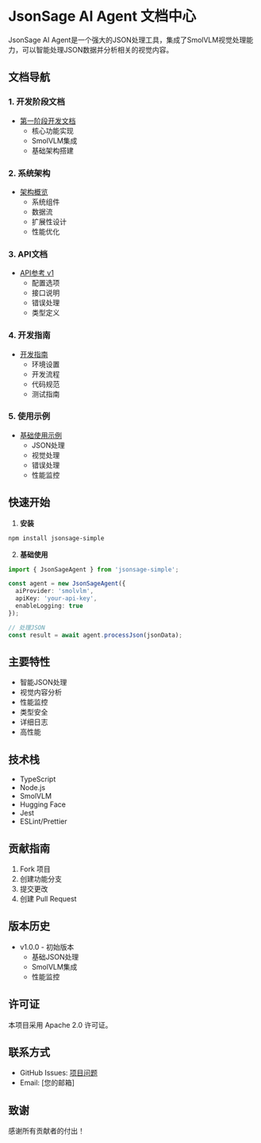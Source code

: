 # JsonSage AI Agent 文档中心

JsonSage AI Agent是一个强大的JSON处理工具，集成了SmolVLM视觉处理能力，可以智能处理JSON数据并分析相关的视觉内容。

## 文档导航

### 1. 开发阶段文档
- [第一阶段开发文档](./phases/phase1.md)
  - 核心功能实现
  - SmolVLM集成
  - 基础架构搭建

### 2. 系统架构
- [架构概览](./architecture/overview.md)
  - 系统组件
  - 数据流
  - 扩展性设计
  - 性能优化

### 3. API文档
- [API参考 v1](./api/v1.md)
  - 配置选项
  - 接口说明
  - 错误处理
  - 类型定义

### 4. 开发指南
- [开发指南](./guides/development.md)
  - 环境设置
  - 开发流程
  - 代码规范
  - 测试指南

### 5. 使用示例
- [基础使用示例](./examples/basic-usage.md)
  - JSON处理
  - 视觉处理
  - 错误处理
  - 性能监控

## 快速开始

1. **安装**
```bash
npm install jsonsage-simple
```

2. **基础使用**
```typescript
import { JsonSageAgent } from 'jsonsage-simple';

const agent = new JsonSageAgent({
  aiProvider: 'smolvlm',
  apiKey: 'your-api-key',
  enableLogging: true
});

// 处理JSON
const result = await agent.processJson(jsonData);
```

## 主要特性

- 智能JSON处理
- 视觉内容分析
- 性能监控
- 类型安全
- 详细日志
- 高性能

## 技术栈

- TypeScript
- Node.js
- SmolVLM
- Hugging Face
- Jest
- ESLint/Prettier

## 贡献指南

1. Fork 项目
2. 创建功能分支
3. 提交更改
4. 创建 Pull Request

## 版本历史

- v1.0.0 - 初始版本
  - 基础JSON处理
  - SmolVLM集成
  - 性能监控

## 许可证

本项目采用 Apache 2.0 许可证。

## 联系方式

- GitHub Issues: [项目问题](https://github.com/hongping1963-source/issues)
- Email: [您的邮箱]

## 致谢

感谢所有贡献者的付出！
